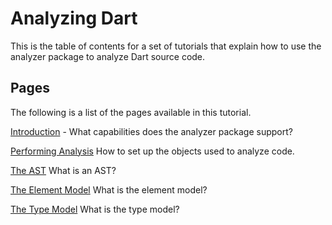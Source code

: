# Analyzing Dart

This is the table of contents for a set of tutorials that explain how to use the
analyzer package to analyze Dart source code.

## Pages

The following is a list of the pages available in this tutorial.

[Introduction][introduction] -
What capabilities does the analyzer package support?

[Performing Analysis][analysis]
How to set up the objects used to analyze code.

[The AST][ast]
What is an AST?

[The Element Model][element]
What is the element model?

[The Type Model][type]
What is the type model?

[analysis]: analysis.md
[ast]: ast.md
[element]: element.md
[introduction]: introduction.md
[type]: type.md
